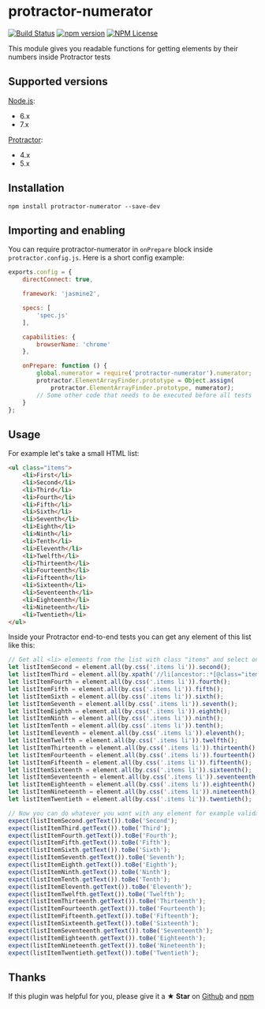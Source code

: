 # protractor-numerator

[![Build Status](https://travis-ci.org/Marketionist/protractor-numerator.svg?branch=master)](https://travis-ci.org/Marketionist/protractor-numerator)
[![npm version](https://img.shields.io/npm/v/protractor-numerator.svg)](https://www.npmjs.com/package/protractor-numerator)
[![NPM License](https://img.shields.io/npm/l/protractor-numerator.svg)](https://github.com/Marketionist/protractor-numerator/blob/master/LICENSE)

This module gives you readable functions for getting elements by their numbers inside Protractor tests

## Supported versions
[Node.js](http://nodejs.org/):
- 6.x
- 7.x

[Protractor](https://www.npmjs.com/package/protractor):
- 4.x
- 5.x

## Installation
`npm install protractor-numerator --save-dev`

## Importing and enabling
You can require protractor-numerator in `onPrepare` block inside
`protractor.config.js`. Here is a short config example:

```javascript
exports.config = {
    directConnect: true,

    framework: 'jasmine2',

    specs: [
        'spec.js'
    ],

    capabilities: {
        browserName: 'chrome'
    },

    onPrepare: function () {
        global.numerator = require('protractor-numerator').numerator;
        protractor.ElementArrayFinder.prototype = Object.assign(
            protractor.ElementArrayFinder.prototype, numerator);
        // Some other code that needs to be executed before all tests
    }
};
```

## Usage
For example let's take a small HTML list:

```html
<ul class="items">
    <li>First</li>
    <li>Second</li>
    <li>Third</li>
    <li>Fourth</li>
    <li>Fifth</li>
    <li>Sixth</li>
    <li>Seventh</li>
    <li>Eighth</li>
    <li>Ninth</li>
    <li>Tenth</li>
    <li>Eleventh</li>
    <li>Twelfth</li>
    <li>Thirteenth</li>
    <li>Fourteenth</li>
    <li>Fifteenth</li>
    <li>Sixteenth</li>
    <li>Seventeenth</li>
    <li>Eighteenth</li>
    <li>Nineteenth</li>
    <li>Twentieth</li>
</ul>
```

Inside your Protractor end-to-end tests you can get any element of this list like this:

```javascript
// Get all <li> elements from the list with class "items" and select one particular element by its number:
let listItemSecond = element.all(by.css('.items li')).second();
let listItemThird = element.all(by.xpath('//li[ancestor::*[@class="items"]]')).third();
let listItemFourth = element.all(by.css('.items li')).fourth();
let listItemFifth = element.all(by.css('.items li')).fifth();
let listItemSixth = element.all(by.css('.items li')).sixth();
let listItemSeventh = element.all(by.css('.items li')).seventh();
let listItemEighth = element.all(by.css('.items li')).eighth();
let listItemNinth = element.all(by.css('.items li')).ninth();
let listItemTenth = element.all(by.css('.items li')).tenth();
let listItemEleventh = element.all(by.css('.items li')).eleventh();
let listItemTwelfth = element.all(by.css('.items li')).twelfth();
let listItemThirteenth = element.all(by.css('.items li')).thirteenth();
let listItemFourteenth = element.all(by.css('.items li')).fourteenth();
let listItemFifteenth = element.all(by.css('.items li')).fifteenth();
let listItemSixteenth = element.all(by.css('.items li')).sixteenth();
let listItemSeventeenth = element.all(by.css('.items li')).seventeenth();
let listItemEighteenth = element.all(by.css('.items li')).eighteenth();
let listItemNineteenth = element.all(by.css('.items li')).nineteenth();
let listItemTwentieth = element.all(by.css('.items li')).twentieth();

// Now you can do whatever you want with any element for example validate its text:
expect(listItemSecond.getText()).toBe('Second');
expect(listItemThird.getText()).toBe('Third');
expect(listItemFourth.getText()).toBe('Fourth');
expect(listItemFifth.getText()).toBe('Fifth');
expect(listItemSixth.getText()).toBe('Sixth');
expect(listItemSeventh.getText()).toBe('Seventh');
expect(listItemEighth.getText()).toBe('Eighth');
expect(listItemNinth.getText()).toBe('Ninth');
expect(listItemTenth.getText()).toBe('Tenth');
expect(listItemEleventh.getText()).toBe('Eleventh');
expect(listItemTwelfth.getText()).toBe('Twelfth');
expect(listItemThirteenth.getText()).toBe('Thirteenth');
expect(listItemFourteenth.getText()).toBe('Fourteenth');
expect(listItemFifteenth.getText()).toBe('Fifteenth');
expect(listItemSixteenth.getText()).toBe('Sixteenth');
expect(listItemSeventeenth.getText()).toBe('Seventeenth');
expect(listItemEighteenth.getText()).toBe('Eighteenth');
expect(listItemNineteenth.getText()).toBe('Nineteenth');
expect(listItemTwentieth.getText()).toBe('Twentieth');
```

## Thanks
If this plugin was helpful for you, please give it a **★ Star** on
[Github](https://github.com/Marketionist/protractor-numerator) and
[npm](https://www.npmjs.com/package/protractor-numerator)
